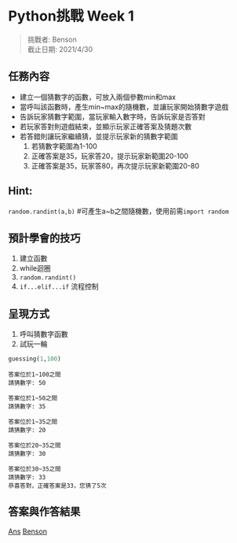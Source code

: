 
# Python挑戰 Week 1

> 挑戰者: Benson  
> 截止日期: 2021/4/30

## 任務內容
+ 建立一個猜數字的函數，可放入兩個參數min和max  
+ 當呼叫該函數時，產生min~max的隨機數，並讓玩家開始猜數字遊戲
+ 告訴玩家猜數字範圍，當玩家輸入數字時，告訴玩家是否答對  
+ 若玩家答對則遊戲結束，並顯示玩家正確答案及猜題次數  
+ 若答錯則讓玩家繼續猜，並提示玩家新的猜數字範圍
  1. 若猜數字範圍為1-100
  2. 正確答案是35，玩家答20，提示玩家新範圍20-100
  3. 正確答案是35，玩家答80，再次提示玩家新範圍20-80

## Hint:
 `random.randint(a,b)` #可產生a~b之間隨機數，使用前需`import random`  

## 預計學會的技巧
1. 建立函數
2. while迴圈
3. `random.randint()`
4. `if...elif...if` 流程控制


## 呈現方式
1. 呼叫猜數字函數
2. 試玩一輪

```python
guessing(1,100)
```

    
    答案位於1~100之間
    請猜數字: 50
    
    答案位於1~50之間
    請猜數字: 35
    
    答案位於1~35之間
    請猜數字: 20
    
    答案位於20~35之間
    請猜數字: 30
    
    答案位於30~35之間
    請猜數字: 33
    恭喜答對，正確答案是33，您猜了5次

## 答案與作答結果
[Ans](https://nbviewer.jupyter.org/github/tungwu1230/OTHER/blob/main/week1/Guessing%20Number%20Game.ipynb)
[Benson](https://nbviewer.jupyter.org/github/tungwu1230/OTHER/blob/main/week1/Guessing%20Number%20Game%20Benson.ipynb)
